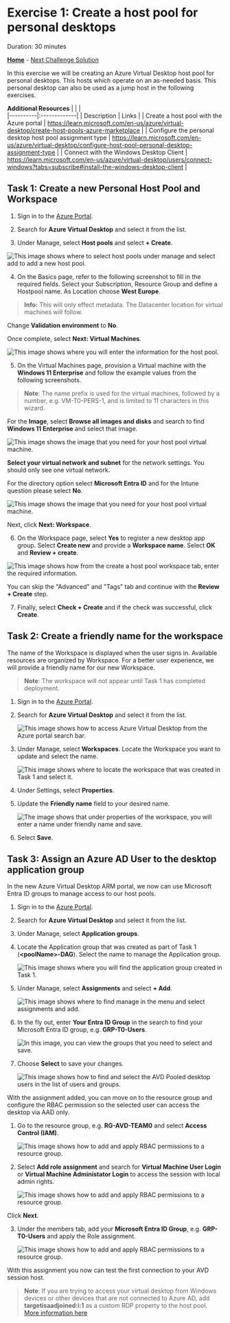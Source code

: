 # Exercise 1: Create a host pool for personal desktops

Duration:  30 minutes

**[Home](../Readme.md)** - [Next Challenge Solution](./02-Create-a-custom-golden-image-solution.md)

In this exercise we will be creating an Azure Virtual Desktop host pool for personal desktops. This  hosts which operate on an as-needed basis. This personal desktop can also be used as a jump host in the following exercises.

**Additional Resources**
|              |            |  
|----------|:-------------|
| Description | Links |
| Create a host pool with the Azure portal | https://learn.microsoft.com/en-us/azure/virtual-desktop/create-host-pools-azure-marketplace |
| Configure the personal desktop host pool assignment type | https://learn.microsoft.com/en-us/azure/virtual-desktop/configure-host-pool-personal-desktop-assignment-type | 
| Connect with the Windows Desktop Client | https://learn.microsoft.com/en-us/azure/virtual-desktop/users/connect-windows?tabs=subscribe#install-the-windows-desktop-client  | 

## Task 1: Create a new Personal Host Pool and Workspace

1.  Sign in to the [Azure Portal](https://portal.azure.com/).

2.  Search for **Azure Virtual Desktop** and select it from the list.

3.  Under Manage, select **Host pools** and select **+ Create**.
   
![This image shows where to select host pools under manage and select add to add a new host pool.](../Images/01-avdHostPool.png "Azure Virtual Desktop blade")

4.  On the Basics page, refer to the following screenshot to fill in the required fields. Select your Subscription, Resource Group and define a Hostpool name. As Location choose **West Europe**. 

> **Info:** This will only effect metadata. The Datacenter location for virtual machines will follow. 

Change **Validation environment** to **No**.

Once complete, select **Next: Virtual Machines**.

![This image shows where you will enter the information for the host pool.](../Images/01-personal-hostpool-creation_0.png "Create host pool page")

5.  On the Virtual Machines page, provision a Virtual machine with the **Windows 11 Enterprise** and follow the example values from the following screenshots.

>**Note**: The name prefix is used for the virtual machines, followed by a number, e.g. VM-T0-PERS-1, and is limited to 11 characters in this wizard.
 
For the **Image**, select **Browse all images and disks** and search to find **Windows 11 Enterprise** and select that image.

![This image shows the image that you need for your host pool virtual machine.](../Images/01-personal-vmcreation_2.png "Host pool Virtual Machine with image")

**Select your virtual network and subnet** for the network settings. You should only see one virtual network. 

For the directory option select **Microsoft Entra ID** and for the Intune question please select **No**.

![This image shows the image that you need for your host pool virtual machine.](../Images/01-personal-vmcreation_3.png "Host pool Virtual Machine with image")

Next, click **Next: Workspace**. 

6.  On the Workspace page, select **Yes** to register a new desktop app group. Select **Create new** and provide a **Workspace name**. Select **OK** and **Review + create**.

![This image shows how from the create a host pool workspace tab, enter the required information.](../Images/01-hostpoolWorkspace.png "Create a host pool workspace tab")

You can skip the "Advanced" and "Tags" tab and continue with the **Review + Create** step.

7.  Finally, select **Check + Create** and if the check was successful, click **Create**.

## Task 2: Create a friendly name for the workspace

The name of the Workspace is displayed when the user signs in. Available resources are organized by Workspace. For a better user experience, we will provide a friendly name for our new Workspace. 

>**Note**: The workspace will not appear until Task 1 has completed deployment. 

1.  Sign in to the [Azure Portal](https://portal.azure.com/).

2.  Search for **Azure Virtual Desktop** and select it from the list.

    ![This image shows how to access Azure Virtual Desktop from the Azure portal search bar.](../Images/01-searchavd.png "Search for Azure Virtual Desktop")

3.  Under Manage, select **Workspaces**. Locate the Workspace you want to update and select the name.

    ![This image shows where to locate the workspace that was created in Task 1 and select it.](../Images/01-workspaceproperties.png "Select the workspace")

4.  Under Settings, select **Properties**.

5.  Update the **Friendly name** field to your desired name.

    ![The image shows that under properties of the workspace, you will enter a name under friendly name and save.](../Images/01-savefriendlyname.png "Enter a friendly name")

6.  Select **Save**.

## Task 3: Assign an Azure AD User to the desktop application group

In the new Azure Virtual Desktop ARM portal, we now can use Microsoft Entra ID groups to manage access to our host pools.

1.  Sign in to the [Azure Portal](https://portal.azure.com/).

2.  Search for **Azure Virtual Desktop** and select it from the list.

3.  Under Manage, select **Application groups**.
    
4.  Locate the Application group that was created as part of Task 1 (**\<poolName\>-DAG**). Select the name to manage the Application group.

    ![This image shows where you will find the application group created in Task 1.](../Images/01-avdappgroups.png "Select the application group")

5.  Under Manage, select **Assignments** and select **+ Add**.

    ![This image shows where to find manage in the menu and select assignments and add.](../Images/01-personal-user-assignment_0.png)

6.  In the fly out, enter **Your Entra ID Group** in the search to find your Microsoft Entra ID group, e.g. **GRP-T0-Users**.

    ![In this image, you can view the groups that you need to select and save.](../Images/01-personal-user-assignment_1.png "Add Pooled Desktop user")

7.  Choose **Select** to save your changes.

    ![This image shows how to find and select the AVD Pooled desktop users in the list of users and groups.](../Images/01-personal-user-assignment_2.png "Host pool users for AVD")

With the assignment added, you can move on to the resource group and configure the RBAC permission so the selected user can access the desktop via AAD only.

1.  Go to the resource group, e.g. **RG-AVD-TEAM0** and select **Access Control (IAM)**.

    ![This image shows how to add and apply RBAC permissions to a resource group.](../Images/01-personal-user-assignment_3.png "Add Permissions")

2. Select **Add role assignment** and search for **Virtual Machine User Login** or **Virtual Machine Administator Login** to access the session with local admin rights.

     ![This image shows how to add and apply RBAC permissions to a resource group.](../Images/01-personal-user-assignment_4.png "Add Permissions")

Click **Next**.

3. Under the members tab, add your **Microsoft Entra ID Group**, e.g. **GRP-T0-Users** and apply the Role assignment. 

    ![This image shows how to add and apply RBAC permissions to a resource group.](../Images/01-personal-user-assignment_5.png "Add Permissions")

With this assignment you now can test the first connection to your AVD session host.

> **Note**: If you are trying to access your virtual desktop from Windows devices or other devices that are not connected to Azure AD, add **targetisaadjoined:i:1** as a custom RDP property to the host pool. [More information here](https://learn.microsoft.com/en-us/azure/virtual-desktop/deploy-azure-ad-joined-vm#access-azure-ad-joined-vms)
